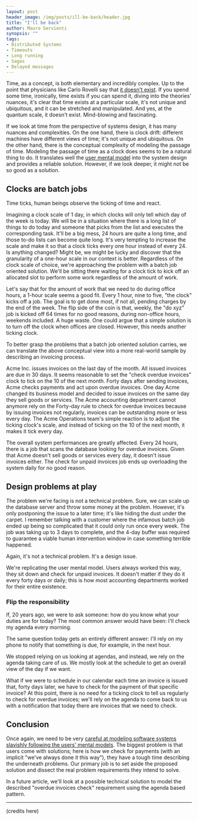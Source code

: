 ```yaml
---
layout: post
header_image: /img/posts/ill-be-back/header.jpg
title: "I'll be back"
author: Mauro Servienti
synopsis: ""
tags:
- Distributed Systems
- Timeouts
- Long running
- Sagas
- Delayed messages
---
```


Time, as a concept, is both elementary and incredibly complex. Up to the point that physicians like Carlo Rovelli say that [it doesn't exist](https://youtu.be/vgsoI4ZUkUA). If you spend some time, ironically, time exists if you can spend it, diving into the theories' nuances, it's clear that time exists at a particular scale, it's not unique and ubiquitous, and it can be stretched and manipulated. And yes, at the quantum scale, it doesn't exist. Mind-blowing and fascinating.

If we look at time from the perspective of systems design, it has many nuances and complexities.
On the one hand, there is clock drift: different machines have different views of time; it's not unique and ubiquitous. On the other hand, there is the conceptual complexity of modeling the passage of time. Modeling the passage of time as a clock does seems to be a natural thing to do. It translates well the [user mental model]() into the system design and provides a reliable solution. However, if we look deeper, it might not be so good as a solution.

## Clocks are batch jobs

Time ticks, human beings observe the ticking of time and react.

Imagining a clock scale of 1 day, in which clocks will only tell which day of the week is today. We will be in a situation where there is a long list of things to do today and someone that picks from the list and executes the corresponding task. It'll be a big mess, 24 hours are quite a long time, and those to-do lists can become quite long. It's very tempting to increase the scale and make it so that a clock ticks every one hour instead of every 24. Is anything changed? Might be, we might be lucky and discover that the granularity of a one-hour scale in our context is better. Regardless of the clock scale of choice, we're approaching the problem with a batch job oriented solution. We'll be sitting there waiting for a clock tick to kick off an allocated slot to perform some work regardless of the amount of work.

Let's say that for the amount of work that we need to do during office hours, a 1-hour scale seems a good fit. Every 1 hour, nine to five, "the clock" kicks off a job. The goal is to get done most, if not all, pending charges by the end of the week. The flip side of the coin is that, weekly, the "do xyz" job is kicked off 64 times for no good reasons, during non-office hours, weekends included. A huge waste. One could argue that a simple solution is to turn off the clock when offices are closed. However, this needs another ticking clock.

To better grasp the problems that a batch job oriented solution carries, we can translate the above conceptual view into a more real-world sample by describing an invoicing process.

Acme Inc. issues invoices on the last day of the month. All issued invoices are due in 30 days. It seems reasonable to set the "check overdue invoices" clock to tick on the 10 of the next month. Forty days after sending invoices, Acme checks payments and act upon overdue invoices. One day Acme changed its business model and decided to issue invoices on the same day they sell goods or services. The Acme accounting department cannot anymore rely on the Forty-day rule to check for overdue invoices because by issuing invoices not regularly, invoices can be outstanding more or less every day. The Acme Operations team's simple reaction is to adjust the ticking clock's scale, and instead of ticking on the 10 of the next month, it makes it tick every day.

The overall system performances are greatly affected. Every 24 hours, there is a job that scans the database looking for overdue invoices. Given that Acme doesn't sell goods or services every day, it doesn't issue invoices either. The check for unpaid invoices job ends up overloading the system daily for no good reason.

## Design problems at play

The problem we're facing is not a technical problem. Sure, we can scale up the database server and throw some money at the problem. However, it's only postponing the issue to a later time; it's like hiding the dust under the carpet. I remember talking with a customer where the infamous batch job ended up being so complicated that it could only run once every week. The job was taking up to 3 days to complete, and the 4-day buffer was required to guarantee a viable human intervention window in case something terrible happened.

Again, it's not a technical problem. It's a design issue.

We're replicating the user mental model. Users always worked this way, they sit down and check for unpaid invoices. It doesn't matter if they do it every forty days or daily; this is how most accounting departments worked for their entire existence.

### Flip the responsibility 

If, 20 years ago, we were to ask someone: how do you know what your duties are for today? The most common answer would have been: I'll check my agenda every morning.

The same question today gets an entirely different answer: I'll rely on my phone to notify that something is due, for example, in the next hour.

We stopped relying on us looking at agendas, and instead, we rely on the agenda taking care of us. We mostly look at the schedule to get an overall view of the day if we want.

What if we were to schedule in our calendar each time an invoice is issued that, forty days later, we have to check for the payment of that specific invoice? At this point, there is no need for a ticking clock to tell us regularly to check for overdue invoices; we'll rely on the agenda to come back to us with a notification that today there are invoices that we need to check.

## Conclusion

Once again, we need to be very [careful at modeling software systems slavishly following the users' mental models](). The biggest problem is that users come with solutions; here is how we check for payments (with an implicit "we've always done it this way"), they have a tough time describing the underneath problems. Our primary job is to set aside the proposed solution and dissect the real problem requirements they intend to solve.

In a future article, we'll look at a possible technical solution to model the described "overdue invoices check" requirement using the agenda based pattern.

---

(credits here)
